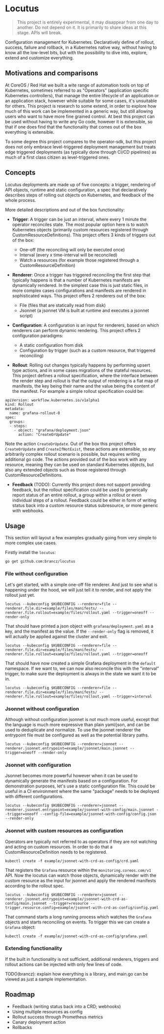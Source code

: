 # Locutus

> This project is entirely experimental, it may disappear from one day to another. Do not depend on it. It is primarily to share ideas at this stage. APIs will break.

Configuration management for Kubernetes. Declaratively define of rollout, success, failure and rollback, in a Kubernetes native way, without having to know all the low-level bits, but with the possibility to dive into, explore, extend and customize everything.

## Motivations and comparisons

At CoreOS / Red Hat we built a wite range of automation tools on top of Kubernetes, sometimes referred to as "Operators" (application specific Kubernetes controllers), that manage the entire lifecycle of an application or an application stack, however while suitable for some cases, it's unsuitable for others. This project is research to some extend, in order to explore how much of this work can be implemented in a generic way, but still allowing users who want to have more fine grained control. At best this project can be used without having to write any Go code, however it is extensible, so that if one does find that the functionality that comes out of the box everything is extensible.

To some degree this project compares to the operator-sdk, but this project does not only embrace level-triggered deployment management but treats edge triggered deployments (as typically done through CI/CD pipelines) as much of a first class citizen as level-triggered ones.

## Concepts

Locutus deployments are made up of five concepts: a trigger, rendering of API objects, runtime and static configuration, a spec that declaratively describes steps of rolling out objects on Kubernetes, and feedback of the whole process.

More detailed descriptions and out of the box functionality:

* __Trigger__: A trigger can be just an interval, where every 1 minute the operator reconciles state. The most popular option here is to watch Kubernetes objects (primarily custom resources registered through CustomResourceDefinitions).
  This project offers 3 kinds of triggers out of the box:
    * One-off (the reconciling will only be executed once)
    * Interval (every x time-interval will be reconciled)
    * Watch a resources (for example those registered through a CustomResourceDefinition)

* __Renderer__: Once a trigger has triggered reconciling the first step that typically happens is that a number of Kubernetes manifests are dynamically rendered. In the simplest case this is just static files, in more complex cases configurations and manifests are rendered in sophisticated ways.
  This project offers 2 renderers out of the box:
    * File (files that are statically read from disk)
    * Jsonnet (a jsonnet VM is built at runtime and executes a jsonnet script)

* __Configuration__: A configuration is an input for renderers, based on which renderers can perform dynamic rendering.
  This project offers 2 configuration paradigms:
    * A static configuration from disk
    * Configuration by trigger (such as a custom resource, that triggered reconciling)

* __Rollout__: Rolling out changes typically happens by performing upsert type actions, and in some cases migrations of the stateful resources. This project defines a rollout specification, where the interface between the render step and rollout is that the output of rendering is a flat map of manifests, the key being their name and the value being the content of the manifest. For example a simple rollout specification could be:

```
apiVersion: workflow.kubernetes.io/v1alpha1
kind: Rollout
metadata:
  name: grafana-rollout-0
spec:
  groups:
  - steps:
    - object: "grafana/deployment.json"
      action: "CreateOrUpdate"
```

  Note the action `CreateOrUpdate`. Out of the box this project offers `CreateOrUpdate` and `CreateIfNotExist`, these actions are extensible, so any arbitrarily complex rollout scenario is possible, but requires writing additional go code. The actions provided out of the box work with any resource, meaning they can be used on standard Kubernetes objects, but also any extended objects such as those registered through CustomResourceDefinitions.

* __Feedback__ (TODO): Currently this project does not support providing feedback, but the rollout specification could be used to generically report status of an entire rollout, a group within a rollout or even individual steps of a rollout. Feedback could be either in form of writing status back into a custom resource status subresource, or more generic with webhooks.

## Usage

This section will layout a few examples gradually going from very simple to more complex use cases.

Firstly install the `locutus`:

```
go get github.com:brancz/locutus
```

### File without configuration

Let's get started, with a simple one-off file renderer. And just to see what is happening under the hood, we will just tell it to render, and not apply the rollout just yet.

```
locutus --kubeconfig $KUBECONFIG --renderer=file --renderer.file.dir=example/files/manifests/ --renderer.file.rollout=example/files/rollout.yaml --trigger=oneoff --render-only
```

That should have printed a json object with `grafana/deployment.yaml` as a key, and the manifest as the value. If the `--render-only` flag is removed, it will actually be applied against the cluster and exit.

```
locutus --kubeconfig $KUBECONFIG --renderer=file --renderer.file.dir=example/files/manifests/ --renderer.file.rollout=example/files/rollout.yaml --trigger=oneoff
```

That should have now created a simple Grafana deployment in the `default` namespace. If we want to, we can now also reconcile this with the "interval" trigger, to make sure the deployment is always in the state we want it to be in.

```
locutus --kubeconfig $KUBECONFIG --renderer=file --renderer.file.dir=example/files/manifests/ --renderer.file.rollout=example/files/rollout.yaml --trigger=interval
```

### Jsonnet without configuration

Although without configuration jsonnet is not much more useful, except that the language is much more expressive than plain yaml/json, and can be used to deduplicate and normalize. To use the jsonnet renderer the entrypoint file must be configured as well as the potential library paths.

```
locutus --kubeconfig $KUBECONFIG --renderer=jsonnet --renderer.jsonnet.entrypoint=example/jsonnet/main.jsonnet --trigger=oneoff --render-only
```

### Jsonnet with configuration

Jsonnet becomes more powerful however when it can be used to dynamically generate the manifests based on a configuration. For demonstration purposes, let's use a static configuration file. This could be useful in a CI environment where the same "package" needs to be deployed with different configurations.

```
locutus --kubeconfig $KUBECONFIG --renderer=jsonnet --renderer.jsonnet.entrypoint=example/jsonnet-with-config/main.jsonnet --trigger=oneoff --config-file=example/jsonnet-with-config/config.json --render-only
```

### Jsonnet with custom resources as configuration

Operators are typically not referred to as operators if they are not watching and acting on custom resources. In order to do that a CustomResourceDefinition needs to be registered.

```
kubectl create -f example/jsonnet-with-crd-as-config/crd.yaml
```

That registers the `Grafana` resource within the `monitoring.coreos.com/v1` API. Now the locutus can watch those objects, dynamically render with the custom resource as the input for jsonnet and apply the rendered manifests according to the rollout spec.

```
locutus --kubeconfig $KUBECONFIG --renderer=jsonnet --renderer.jsonnet.entrypoint=example/jsonnet-with-crd-as-config/main.jsonnet --trigger=resource --trigger.resource.config=example/jsonnet-with-crd-as-config/config.yaml
```

That command starts a long running process which watches the `Grafana` objects and starts reconciling on events. To trigger this we can create a `Grafana` object:

```
kubectl create -f example/jsonnet-with-crd-as-config/grafana.yaml
```

### Extending functionality

If the built in functionality is not sufficient, additional renderers, triggers and rollout actions can be injected with only few lines of code.

TODO(brancz): explain how everything is a library, and main.go can be viewed as just a sample implementation.

## Roadmap

* Feedback (writing status back into a CRD; webhooks)
* Using multiple resources as config
* Rollout success through Prometheus metrics
* Canary deployment action
* Rollbacks
